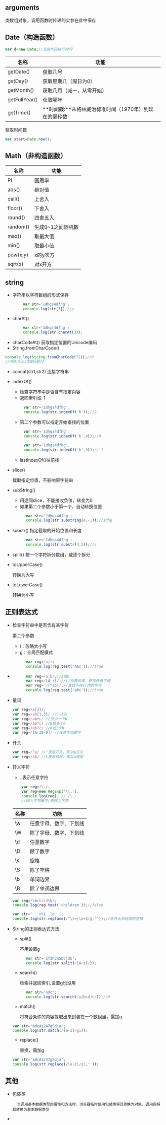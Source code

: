 ## arguments
类数组对象，调用函数时传递的实参在此中保存

## Date（构造函数）
```js
var d=new Date;//当前代码执行时间
```
名称|功能
---|---
getDate()|获取几号
getDay()|获取星期几（周日为0）
getMonth()|获取几月（减一，从零开始）
getFullYear()|获取哪年
getTime()|**时间戳:**从格林威治标准时间（1970年）到现在的毫秒数
        
获取时间戳
```js
var start=Date.now();
```
## Math（非构造函数）
名称|功能
---|---
 PI|圆周率
 abs()|绝对值
 ceil()|上舍入
 floor()|下舍入
 round()|四舍五入
 random()|生成0~1之间随机数
 max()|取最大值
 min()|取最小值
 pow(x,y)|x的y次方
sqrt(x)|对x开方

## string
* 字符串以字符数组的形式保存    
```js
        var str='1dhgs4dfhg';
        console.log(str[3]);//g
```
* charAt()
```js
        var str='1dhgs4dfhg';
        console.log(str.charAt(3));
```
* charCodeAt()
获取指定位置的Unicode编码
* String.fromCharCode()
```js
console.log(String.fromCharCode(72));//H
//H的unicod编码是72
```
* concat(str1,str2)
连接字符串
* indexOf()
   * 检查字符串中是否含有指定内容
   * 返回索引或-1
   ```js
        var str='1dhgs4dfhg';
        console.log(str.indexOf('h'));//2
   ```
   * 第二个参数可以指定开始查找的位置
   ```js
        var str='1dhgs4dfhg';
        console.log(str.indexOf('h',4));//8
   ```
   ```js
        var str='1dhgs4dfhg';
        console.log(str.indexOf('h',9));//-1
   ```
   * lastIndexOf()往前找
* slice()

  截取指定位置，不影响原字符串
* subString()
  * 用途同slice，不能接收负值，转变为0
  * 如果第二个参数小于第一个，自动转换位置
  ```js
        var str='1dhgs4dfhg';
        console.log(str.substring(4,-1));//1dhg
  ```
* substr()
  指定截取的开始位置和长度
  ```js
        var str='1dhgs4dfhg';
        console.log(str.substr(4,1));//s    
  ```
* split()
按一个字符拆分数组，或逐个拆分
* toUpperCase()

  转换为大写
* toLowerCase()
    
  转换为小写

## 正则表达式
* 检查字符串中是否含有某字符

  第二个参数
  * i：忽略大小写
  * g：全局匹配模式
  ```js
        var reg=/a/i;
        console.log(reg.test('Abc'));//true    
  ```
* ```js
        var reg=/a|b/;//a或b
        var reg=/[A-z]/;//[]也表示或，查找任意字母
        var reg= /[^ab]/;//查找不在[]内的字符
        console.log(reg.test('abc'));//true
   ```
* 量词
  ```js
  var reg=/a{3}/;
  var reg=/ab{1,3}/ //1~3次
  var reg=/ab+c/ //至少一个b
  var reg=/ab*c/ //0或多个b
  var reg=/ab?c/ //0或1个b
  var reg=/[A-z0-9]/ //任意字母数字
  ```
* 开头
  ```js
  var reg=/^a/ //^表示开头，即以a开头
  var reg=/a$/ //$表示结尾，即以a结尾
  
  ```
* 转义字符
  * . 表示任意字符
  ```js
      var reg=/\./;
      var reg=new RegExp('\\.');
      console.log(reg); // /\./
      //因为字符串中/是转义字符
  ```
  名称|功能
  ---|--
  \w|任意字母、数字、下划线
  \W|除了字母、数字、下划线
  \d|任意数字
  \D|除了数字
  \s|空格
  \S|除了空格
  \b|单词边界
  \B|除了单词边界
  ```js
  var reg=/\bchild\b/;
  console.log(reg.test('children'));//false
  ```
  ```js
  var str='   chi  ld  ';
  console.log(str.replace(/^\s+|\s+$/g,''));//去开头和结尾的空格
  ```
* String的正则表达式方法
  * split()

    不用设置g
  ```js
        var str='1f2h3n5b6j3b';
        console.log(str.split(/[A-z]/));
  ```
  * search()
    
    检索并返回索引,设置g也没用
  ```js
        var str='adc';
        console.log(str.search(/a[bcd]c/));//0
  ```
  * match()

    将符合条件的内容提取出来封装在一个数组里，需加g
  ```js
  var str='adcA1247gSdja';
  console.log(str.match(/[a-z]/gi));
  ```
  * replace()

    替换，需加g
  ```js
  var str='adcA1247gSdja';
  console.log(str.replace(/[a-z]/gi,''));
  ```
## 其他
* 包装类

        当调用基本数据类型的属性和方法时，浏览器临时使用包装类将其转换为对象，调用完将其转换为基本数据类型
* 